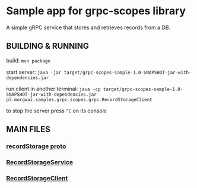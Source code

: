 # Sample app for grpc-scopes library

A simple gRPC service that stores and retrieves records from a DB.


## BUILDING & RUNNING

build: `mvn package`

start server: `java -jar target/grpc-scopes-sample-1.0-SNAPSHOT-jar-with-dependencies.jar`

run client in another terminal: `java -cp target/grpc-scopes-sample-1.0-SNAPSHOT-jar-with-dependencies.jar pl.morgwai.samples.grpc.scopes.grpc.RecordStorageClient`

to stop the server press `^C` on its console


## MAIN FILES

### [recordStorage proto](src/main/proto/recordStorage.proto)

### [RecordStorageService](src/main/java/pl/morgwai/samples/grpc/scopes/grpc/RecordStorageService.java)

### [RecordStorageClient](src/main/java/pl/morgwai/samples/grpc/scopes/grpc/RecordStorageClient.java)
